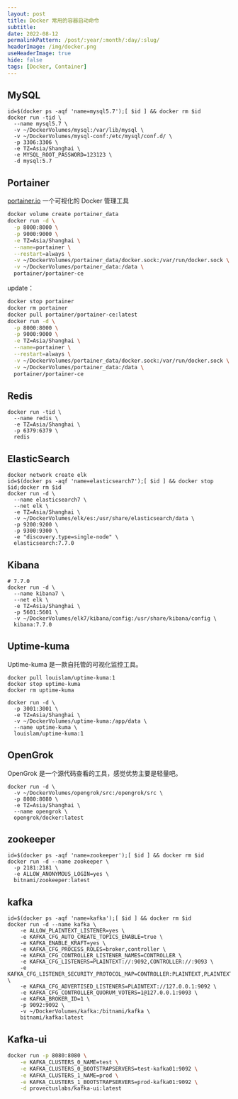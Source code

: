 ```yaml
---
layout: post
title: Docker 常用的容器启动命令
subtitle:
date: 2022-08-12
permalinkPattern: /post/:year/:month/:day/:slug/
headerImage: /img/docker.png
useHeaderImage: true
hide: false
tags: [Docker, Container]
---
```


## MySQL [<Badge type="tip" text="tags" vertical="middle"/>](https://hub.docker.com/_/mysql?tab=tags)

```shell
id=$(docker ps -aqf 'name=mysql5.7');[ $id ] && docker rm $id
docker run -tid \
  --name mysql5.7 \
  -v ~/DockerVolumes/mysql:/var/lib/mysql \
  -v ~/DockerVolumes/mysql-conf:/etc/mysql/conf.d/ \
  -p 3306:3306 \
  -e TZ=Asia/Shanghai \
  -e MYSQL_ROOT_PASSWORD=123123 \
  -d mysql:5.7
```

## Portainer [<Badge type="tip" text="tags" vertical="middle"/>](https://hub.docker.com/_/portainer?tab=tags)

[portainer.io](http://portainer.io/) 一个可视化的 Docker 管理工具

```bash
docker volume create portainer_data
docker run -d \
  -p 8000:8000 \
  -p 9000:9000 \
  -e TZ=Asia/Shanghai \
  --name=portainer \
  --restart=always \
  -v ~/DockerVolumes/portainer_data/docker.sock:/var/run/docker.sock \
  -v ~/DockerVolumes/portainer_data:/data \
  portainer/portainer-ce
```

update：

```sh
docker stop portainer
docker rm portainer
docker pull portainer/portainer-ce:latest
docker run -d \
  -p 8000:8000 \
  -p 9000:9000 \
  -e TZ=Asia/Shanghai \
  --name=portainer \
  --restart=always \
  -v ~/DockerVolumes/portainer_data/docker.sock:/var/run/docker.sock \
  -v ~/DockerVolumes/portainer_data:/data \
  portainer/portainer-ce
```

## Redis [<Badge type="tip" text="tags" vertical="middle"/>](https://hub.docker.com/_/redis?tab=tags)

```shell
docker run -tid \
  --name redis \
  -e TZ=Asia/Shanghai \
  -p 6379:6379 \
  redis
```

## ElasticSearch [<Badge type="tip" text="tags" vertical="middle"/>](https://hub.docker.com/_/elasticsearch?tab=tags)

```shell
docker network create elk
id=$(docker ps -aqf 'name=elasticsearch7');[ $id ] && docker stop $id;docker rm $id
docker run -d \
  --name elasticsearch7 \
  --net elk \
  -e TZ=Asia/Shanghai \
  -v ~/DockerVolumes/elk/es:/usr/share/elasticsearch/data \
  -p 9200:9200 \
  -p 9300:9300 \
  -e "discovery.type=single-node" \
  elasticsearch:7.7.0
```

## Kibana [<Badge type="tip" text="tags" vertical="middle"/>](https://hub.docker.com/_/kibana?tab=tags)

```shell
# 7.7.0
docker run -d \
  --name kibana7 \
  --net elk \
  -e TZ=Asia/Shanghai \
  -p 5601:5601 \
  -v ~/DockerVolumes/elk7/kibana/config:/usr/share/kibana/config \
  kibana:7.7.0
```

## Uptime-kuma [<Badge type="tip" text="Github" vertical="middle"/>](https://github.com/louislam/uptime-kuma)

Uptime-kuma 是一款自托管的可视化监控工具。

```shell
docker pull louislam/uptime-kuma:1
docker stop uptime-kuma
docker rm uptime-kuma

docker run -d \
  -p 3001:3001 \
  -e TZ=Asia/Shanghai \
  -v ~/DockerVolumes/uptime-kuma:/app/data \
  --name uptime-kuma \
  louislam/uptime-kuma:1
```

## OpenGrok

OpenGrok 是一个源代码查看的工具，感觉优势主要是轻量吧。

```shell
docker run -d \
  -v ~/DockerVolumes/opengrok/src:/opengrok/src \
  -p 8080:8080 \
  -e TZ=Asia/Shanghai \
  --name opengrok \
  opengrok/docker:latest
```

## zookeeper [<Badge type="tip" text="tags" vertical="middle" />](https://hub.docker.com/r/bitnami/zookeeper)

```shell
id=$(docker ps -aqf 'name=zookeeper');[ $id ] && docker rm $id
docker run -d --name zookeeper \
  -p 2181:2181 \
  -e ALLOW_ANONYMOUS_LOGIN=yes \
  bitnami/zookeeper:latest
```

## kafka [<Badge type="tip" text="tags" vertical="middle" />](https://hub.docker.com/r/bitnami/kafka)

```shell
id=$(docker ps -aqf 'name=kafka');[ $id ] && docker rm $id
docker run -d --name kafka \
    -e ALLOW_PLAINTEXT_LISTENER=yes \
    -e KAFKA_CFG_AUTO_CREATE_TOPICS_ENABLE=true \
    -e KAFKA_ENABLE_KRAFT=yes \
    -e KAFKA_CFG_PROCESS_ROLES=broker,controller \
    -e KAFKA_CFG_CONTROLLER_LISTENER_NAMES=CONTROLLER \
    -e KAFKA_CFG_LISTENERS=PLAINTEXT://:9092,CONTROLLER://:9093 \
    -e KAFKA_CFG_LISTENER_SECURITY_PROTOCOL_MAP=CONTROLLER:PLAINTEXT,PLAINTEXT:PLAINTEXT \
    -e KAFKA_CFG_ADVERTISED_LISTENERS=PLAINTEXT://127.0.0.1:9092 \
    -e KAFKA_CFG_CONTROLLER_QUORUM_VOTERS=1@127.0.0.1:9093 \
    -e KAFKA_BROKER_ID=1 \
    -p 9092:9092 \
    -v ~/DockerVolumes/kafka:/bitnami/kafka \
    bitnami/kafka:latest
```

## Kafka-ui [<Badge type="tip" text="tags" vertical="middle" />](https://github.com/provectus/kafka-ui)

```bash
docker run -p 8080:8080 \
	-e KAFKA_CLUSTERS_0_NAME=test \
	-e KAFKA_CLUSTERS_0_BOOTSTRAPSERVERS=test-kafka01:9092 \
	-e KAFKA_CLUSTERS_1_NAME=prod \
	-e KAFKA_CLUSTERS_1_BOOTSTRAPSERVERS=prod-kafka01:9092 \
	-d provectuslabs/kafka-ui:latest
```
